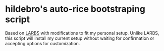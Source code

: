 # hildebro's auto-rice bootstraping script

Based on [LARBS](https://github.com/LukeSmithxyz/LARBS) with modifications to fit my personal setup. Unlike LARBS, this script will install my current setup without waiting for confirmation or accepting options for customization.
